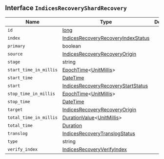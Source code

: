 ## Interface `IndicesRecoveryShardRecovery`

| Name | Type | Description |
| - | - | - |
| `id` | [long](./long.md) | &nbsp; |
| `index` | [IndicesRecoveryRecoveryIndexStatus](./IndicesRecoveryRecoveryIndexStatus.md) | &nbsp; |
| `primary` | boolean | &nbsp; |
| `source` | [IndicesRecoveryRecoveryOrigin](./IndicesRecoveryRecoveryOrigin.md) | &nbsp; |
| `stage` | string | &nbsp; |
| `start_time_in_millis` | [EpochTime](./EpochTime.md)<[UnitMillis](./UnitMillis.md)> | &nbsp; |
| `start_time` | [DateTime](./DateTime.md) | &nbsp; |
| `start` | [IndicesRecoveryRecoveryStartStatus](./IndicesRecoveryRecoveryStartStatus.md) | &nbsp; |
| `stop_time_in_millis` | [EpochTime](./EpochTime.md)<[UnitMillis](./UnitMillis.md)> | &nbsp; |
| `stop_time` | [DateTime](./DateTime.md) | &nbsp; |
| `target` | [IndicesRecoveryRecoveryOrigin](./IndicesRecoveryRecoveryOrigin.md) | &nbsp; |
| `total_time_in_millis` | [DurationValue](./DurationValue.md)<[UnitMillis](./UnitMillis.md)> | &nbsp; |
| `total_time` | [Duration](./Duration.md) | &nbsp; |
| `translog` | [IndicesRecoveryTranslogStatus](./IndicesRecoveryTranslogStatus.md) | &nbsp; |
| `type` | string | &nbsp; |
| `verify_index` | [IndicesRecoveryVerifyIndex](./IndicesRecoveryVerifyIndex.md) | &nbsp; |
